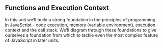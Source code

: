 ## Functions and Execution Context


In this unit we’ll build a strong foundation in the principles of programming in JavaScript - code execution, memory (variable environment), execution context and the call stack. We’ll diagram through these foundations to give ourselves a foundation from which to tackle even the most complex feature of JavaScript in later units.